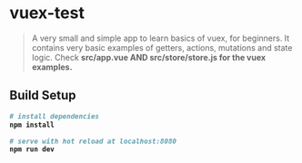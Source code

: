 # vuex-test

> A very small and simple app to learn basics of vuex, for beginners.
> It contains very basic examples of getters, actions, mutations and state logic.
> Check <b>src/app.vue<b> AND <b>src/store/store.js<b> for the vuex examples.

## Build Setup

``` bash
# install dependencies
npm install

# serve with hot reload at localhost:8080
npm run dev
